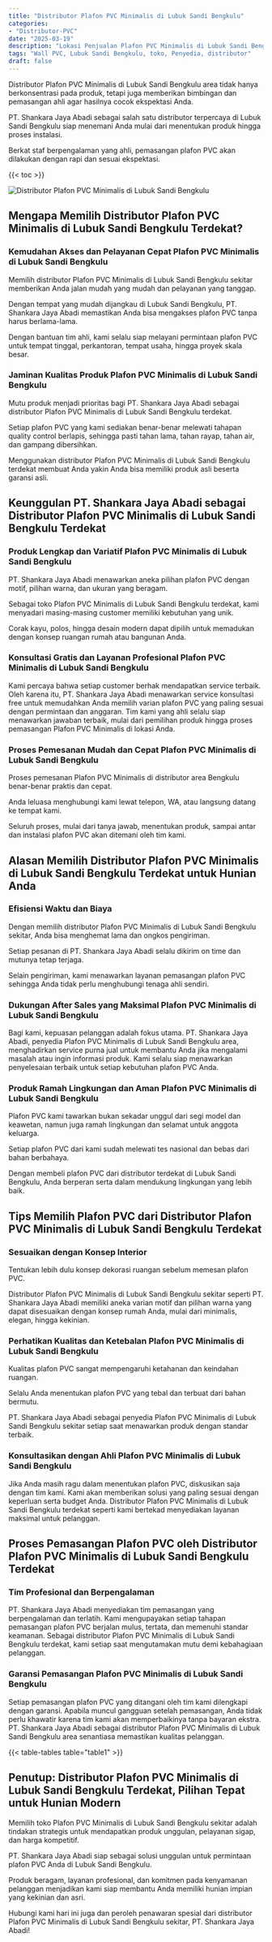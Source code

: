 ```yaml
---
title: "Distributor Plafon PVC Minimalis di Lubuk Sandi Bengkulu"
categories: 
- "Distributor-PVC"
date: "2025-03-19"
description: "Lokasi Penjualan Plafon PVC Minimalis di Lubuk Sandi Bengkulu bagi hunian, kantor, serta gerai. Panel berkualitas, variasi motif, warna modern, dengan jasa pemasangan dikerjakan oleh teknisi berpengalaman dan jaminan resmi!|Layanan distribusi Plafon PVC Minimalis di Lubuk Sandi Bengkulu bagi kebutuhan rumah, perkantoran, maupun toko, beserta material berkualitas dan instalasi oleh tenaga ahli berpengalaman dan garansi resmi.|Alternatif Plafon PVC Minimalis di Lubuk Sandi Bengkulu yang andal bagi rumah, perkantoran, serta gerai, dengan panel unggulan dan pemasangan dikerjakan oleh tenaga ahli profesional dan kepastian resmi.|Penjualan Plafon PVC Minimalis di Lubuk Sandi Bengkulu bagi rumah, office, dan gerai, beserta panel berkualitas dan penempatan ditangani oleh teknisi ahli, disertai dengan kepastian resmi.}"
tags: "Wall PVC, Lubuk Sandi Bengkulu, toko, Penyedia, distributor"
draft: false
---
```


Distributor Plafon PVC Minimalis di Lubuk Sandi Bengkulu area tidak hanya berkonsentrasi pada produk, tetapi juga memberikan bimbingan dan pemasangan ahli agar hasilnya cocok ekspektasi Anda.

PT. Shankara Jaya Abadi sebagai salah satu distributor terpercaya di Lubuk Sandi Bengkulu siap menemani Anda mulai dari menentukan produk hingga proses instalasi.

Berkat staf berpengalaman yang ahli, pemasangan plafon PVC akan dilakukan dengan rapi dan sesuai ekspektasi.

{{< toc >}}

![Distributor Plafon PVC Minimalis di Lubuk Sandi Bengkulu](/images/Distributor-PVC/Distributor-Plafon-PVC-Minimalis-di-Lubuk-Sandi-Bengkulu.png)


## Mengapa Memilih Distributor Plafon PVC Minimalis di Lubuk Sandi Bengkulu Terdekat?

### Kemudahan Akses dan Pelayanan Cepat Plafon PVC Minimalis di Lubuk Sandi Bengkulu

Memilih distributor Plafon PVC Minimalis di Lubuk Sandi Bengkulu sekitar memberikan Anda jalan mudah yang mudah dan pelayanan yang tanggap.

Dengan tempat yang mudah dijangkau di Lubuk Sandi Bengkulu, PT. Shankara Jaya Abadi memastikan Anda bisa mengakses plafon PVC tanpa harus berlama-lama.

Dengan bantuan tim ahli, kami selalu siap melayani permintaan plafon PVC untuk tempat tinggal, perkantoran, tempat usaha, hingga proyek skala besar.

### Jaminan Kualitas Produk Plafon PVC Minimalis di Lubuk Sandi Bengkulu

Mutu produk menjadi prioritas bagi PT. Shankara Jaya Abadi sebagai distributor Plafon PVC Minimalis di Lubuk Sandi Bengkulu terdekat.

Setiap plafon PVC yang kami sediakan benar-benar melewati tahapan quality control berlapis, sehingga pasti tahan lama, tahan rayap, tahan air, dan gampang dibersihkan.

Menggunakan distributor Plafon PVC Minimalis di Lubuk Sandi Bengkulu terdekat membuat Anda yakin Anda bisa memiliki produk asli beserta garansi asli.

## Keunggulan PT. Shankara Jaya Abadi sebagai Distributor Plafon PVC Minimalis di Lubuk Sandi Bengkulu Terdekat

### Produk Lengkap dan Variatif Plafon PVC Minimalis di Lubuk Sandi Bengkulu

PT. Shankara Jaya Abadi menawarkan aneka pilihan plafon PVC dengan motif, pilihan warna, dan ukuran yang beragam.

Sebagai toko Plafon PVC Minimalis di Lubuk Sandi Bengkulu terdekat, kami menyadari masing-masing customer memiliki kebutuhan yang unik.

Corak kayu, polos, hingga desain modern dapat dipilih untuk memadukan dengan konsep ruangan rumah atau bangunan Anda.

### Konsultasi Gratis dan Layanan Profesional Plafon PVC Minimalis di Lubuk Sandi Bengkulu

Kami percaya bahwa setiap customer berhak mendapatkan service terbaik. Oleh karena itu, PT. Shankara Jaya Abadi menawarkan service konsultasi free untuk memudahkan Anda memilih varian plafon PVC yang paling sesuai dengan permintaan dan anggaran. Tim kami yang ahli selalu siap menawarkan jawaban terbaik, mulai dari pemilihan produk hingga proses pemasangan Plafon PVC Minimalis di lokasi Anda.

### Proses Pemesanan Mudah dan Cepat Plafon PVC Minimalis di Lubuk Sandi Bengkulu

Proses pemesanan Plafon PVC Minimalis di distributor area Bengkulu benar-benar praktis dan cepat.

Anda leluasa menghubungi kami lewat telepon, WA, atau langsung datang ke tempat kami.

Seluruh proses, mulai dari tanya jawab, menentukan produk, sampai antar dan instalasi plafon PVC akan ditemani oleh tim kami.

## Alasan Memilih Distributor Plafon PVC Minimalis di Lubuk Sandi Bengkulu Terdekat untuk Hunian Anda

### Efisiensi Waktu dan Biaya

Dengan memilih distributor Plafon PVC Minimalis di Lubuk Sandi Bengkulu sekitar, Anda bisa menghemat lama dan ongkos pengiriman.

Setiap pesanan di PT. Shankara Jaya Abadi selalu dikirim on time dan mutunya tetap terjaga.

Selain pengiriman, kami menawarkan layanan pemasangan plafon PVC sehingga Anda tidak perlu menghubungi tenaga ahli sendiri.

### Dukungan After Sales yang Maksimal Plafon PVC Minimalis di Lubuk Sandi Bengkulu

Bagi kami, kepuasan pelanggan adalah fokus utama. PT. Shankara Jaya Abadi, penyedia Plafon PVC Minimalis di Lubuk Sandi Bengkulu area, menghadirkan service purna jual untuk membantu Anda jika mengalami masalah atau ingin informasi produk. Kami selalu siap menawarkan penyelesaian terbaik untuk setiap kebutuhan plafon PVC Anda.

### Produk Ramah Lingkungan dan Aman Plafon PVC Minimalis di Lubuk Sandi Bengkulu

Plafon PVC kami tawarkan bukan sekadar unggul dari segi model dan keawetan, namun juga ramah lingkungan dan selamat untuk anggota keluarga.

Setiap plafon PVC dari kami sudah melewati tes nasional dan bebas dari bahan berbahaya.

Dengan membeli plafon PVC dari distributor terdekat di Lubuk Sandi Bengkulu, Anda berperan serta dalam mendukung lingkungan yang lebih baik.

## Tips Memilih Plafon PVC dari Distributor Plafon PVC Minimalis di Lubuk Sandi Bengkulu Terdekat

### Sesuaikan dengan Konsep Interior

Tentukan lebih dulu konsep dekorasi ruangan sebelum memesan plafon PVC.

Distributor Plafon PVC Minimalis di Lubuk Sandi Bengkulu sekitar seperti PT. Shankara Jaya Abadi memiliki aneka varian motif dan pilihan warna yang dapat disesuaikan dengan konsep rumah Anda, mulai dari minimalis, elegan, hingga kekinian.

### Perhatikan Kualitas dan Ketebalan Plafon PVC Minimalis di Lubuk Sandi Bengkulu

Kualitas plafon PVC sangat mempengaruhi ketahanan dan keindahan ruangan.

Selalu Anda menentukan plafon PVC yang tebal dan terbuat dari bahan bermutu.

PT. Shankara Jaya Abadi sebagai penyedia Plafon PVC Minimalis di Lubuk Sandi Bengkulu sekitar setiap saat menawarkan produk dengan standar terbaik.

### Konsultasikan dengan Ahli Plafon PVC Minimalis di Lubuk Sandi Bengkulu

Jika Anda masih ragu dalam menentukan plafon PVC, diskusikan saja dengan tim kami. Kami akan memberikan solusi yang paling sesuai dengan keperluan serta budget Anda. Distributor Plafon PVC Minimalis di Lubuk Sandi Bengkulu terdekat seperti kami bertekad menyediakan layanan maksimal untuk pelanggan.

## Proses Pemasangan Plafon PVC oleh Distributor Plafon PVC Minimalis di Lubuk Sandi Bengkulu Terdekat

### Tim Profesional dan Berpengalaman

PT. Shankara Jaya Abadi menyediakan tim pemasangan yang berpengalaman dan terlatih. Kami mengupayakan setiap tahapan pemasangan plafon PVC berjalan mulus, tertata, dan memenuhi standar keamanan. Sebagai distributor Plafon PVC Minimalis di Lubuk Sandi Bengkulu terdekat, kami setiap saat mengutamakan mutu demi kebahagiaan pelanggan.

### Garansi Pemasangan Plafon PVC Minimalis di Lubuk Sandi Bengkulu

Setiap pemasangan plafon PVC yang ditangani oleh tim kami dilengkapi dengan garansi. Apabila muncul gangguan setelah pemasangan, Anda tidak perlu khawatir karena tim kami akan memperbaikinya tanpa bayaran ekstra. PT. Shankara Jaya Abadi sebagai distributor Plafon PVC Minimalis di Lubuk Sandi Bengkulu area senantiasa memastikan kualitas pelanggan.

{{< table-tables table="table1" >}}

## Penutup: Distributor Plafon PVC Minimalis di Lubuk Sandi Bengkulu Terdekat, Pilihan Tepat untuk Hunian Modern

Memilih toko Plafon PVC Minimalis di Lubuk Sandi Bengkulu sekitar adalah tindakan strategis untuk mendapatkan produk unggulan, pelayanan sigap, dan harga kompetitif.

PT. Shankara Jaya Abadi siap sebagai solusi unggulan untuk permintaan plafon PVC Anda di Lubuk Sandi Bengkulu.

Produk beragam, layanan profesional, dan komitmen pada kenyamanan pelanggan menjadikan kami siap membantu Anda memiliki hunian impian yang kekinian dan asri.

Hubungi kami hari ini juga dan peroleh penawaran spesial dari distributor Plafon PVC Minimalis di Lubuk Sandi Bengkulu sekitar, PT. Shankara Jaya Abadi!